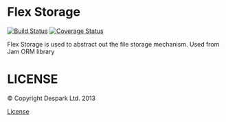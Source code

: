 Flex Storage
============

[![Build Status](https://travis-ci.org/OpenBuildings/flex-storage.png)](https://travis-ci.org/OpenBuildings/flex-storage)
[![Coverage Status](https://coveralls.io/repos/OpenBuildings/flex-storage/badge.png?branch=master)](https://coveralls.io/r/OpenBuildings/flex-storage?branch=master)

Flex Storage is used to abstract out the file storage mechanism. Used from Jam ORM library


LICENSE
=======

&copy; Copyright Despark Ltd. 2013

[License](http://github.com/openbuildings/flex-storage/blob/master/LICENSE)